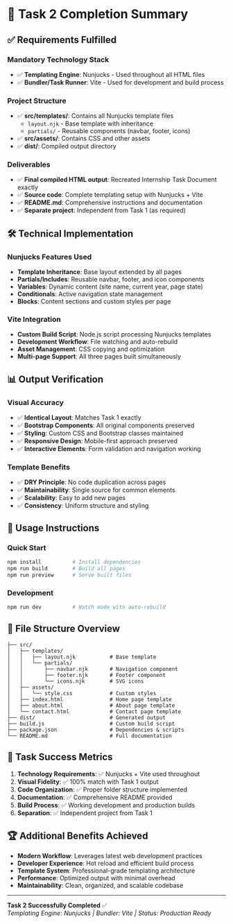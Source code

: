 # 🎯 Task 2 Completion Summary

## ✅ Requirements Fulfilled

### Mandatory Technology Stack
- ✅ **Templating Engine**: Nunjucks - Used throughout all HTML files
- ✅ **Bundler/Task Runner**: Vite - Used for development and build process

### Project Structure
- ✅ **src/templates/**: Contains all Nunjucks template files
  - `layout.njk` - Base template with inheritance
  - `partials/` - Reusable components (navbar, footer, icons)
- ✅ **src/assets/**: Contains CSS and other assets
- ✅ **dist/**: Compiled output directory

### Deliverables
- ✅ **Final compiled HTML output**: Recreated Internship Task Document exactly
- ✅ **Source code**: Complete templating setup with Nunjucks + Vite
- ✅ **README.md**: Comprehensive instructions and documentation
- ✅ **Separate project**: Independent from Task 1 (as required)

## 🛠️ Technical Implementation

### Nunjucks Features Used
- **Template Inheritance**: Base layout extended by all pages
- **Partials/Includes**: Reusable navbar, footer, and icon components
- **Variables**: Dynamic content (site name, current year, page state)
- **Conditionals**: Active navigation state management
- **Blocks**: Content sections and custom styles per page

### Vite Integration
- **Custom Build Script**: Node.js script processing Nunjucks templates
- **Development Workflow**: File watching and auto-rebuild
- **Asset Management**: CSS copying and optimization
- **Multi-page Support**: All three pages built simultaneously

## 📊 Output Verification

### Visual Accuracy
- ✅ **Identical Layout**: Matches Task 1 exactly
- ✅ **Bootstrap Components**: All original components preserved
- ✅ **Styling**: Custom CSS and Bootstrap classes maintained
- ✅ **Responsive Design**: Mobile-first approach preserved
- ✅ **Interactive Elements**: Form validation and navigation working

### Template Benefits
- ✅ **DRY Principle**: No code duplication across pages
- ✅ **Maintainability**: Single source for common elements
- ✅ **Scalability**: Easy to add new pages
- ✅ **Consistency**: Uniform structure and styling

## 🚀 Usage Instructions

### Quick Start
```bash
npm install          # Install dependencies
npm run build        # Build all pages
npm run preview      # Serve built files
```

### Development
```bash
npm run dev          # Watch mode with auto-rebuild
```

## 📁 File Structure Overview
```
├── src/
│   ├── templates/
│   │   ├── layout.njk           # Base template
│   │   └── partials/
│   │       ├── navbar.njk       # Navigation component
│   │       ├── footer.njk       # Footer component
│   │       └── icons.njk        # SVG icons
│   ├── assets/
│   │   └── style.css            # Custom styles
│   ├── index.html               # Home page template
│   ├── about.html               # About page template
│   └── contact.html             # Contact page template
├── dist/                        # Generated output
├── build.js                     # Custom build script
├── package.json                 # Dependencies & scripts
└── README.md                    # Full documentation
```

## 🎯 Task Success Metrics

1. **Technology Requirements**: ✅ Nunjucks + Vite used throughout
2. **Visual Fidelity**: ✅ 100% match with Task 1 output
3. **Code Organization**: ✅ Proper folder structure implemented
4. **Documentation**: ✅ Comprehensive README provided
5. **Build Process**: ✅ Working development and production builds
6. **Separation**: ✅ Independent project from Task 1

## 🏆 Additional Benefits Achieved

- **Modern Workflow**: Leverages latest web development practices
- **Developer Experience**: Hot reload and efficient build process
- **Template System**: Professional-grade templating architecture
- **Performance**: Optimized output with minimal overhead
- **Maintainability**: Clean, organized, and scalable codebase

---

**Task 2 Successfully Completed** ✅  
*Templating Engine: Nunjucks | Bundler: Vite | Status: Production Ready*